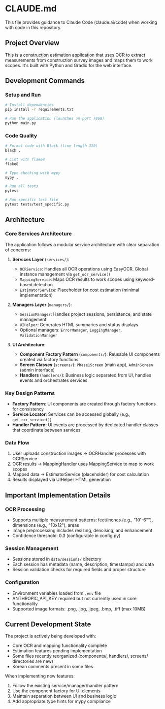 # CLAUDE.md

This file provides guidance to Claude Code (claude.ai/code) when working with code in this repository.

## Project Overview

This is a construction estimation application that uses OCR to extract measurements from construction survey images and maps them to work scopes. It's built with Python and Gradio for the web interface.

## Development Commands

### Setup and Run
```bash
# Install dependencies
pip install -r requirements.txt

# Run the application (launches on port 7860)
python main.py
```

### Code Quality
```bash
# Format code with Black (line length 120)
black .

# Lint with flake8
flake8

# Type checking with mypy
mypy .

# Run all tests
pytest

# Run specific test file
pytest tests/test_specific.py
```

## Architecture

### Core Services Architecture
The application follows a modular service architecture with clear separation of concerns:

1. **Services Layer** (`services/`):
   - `OCRService`: Handles all OCR operations using EasyOCR. Global instance management via `get_ocr_service()`
   - `MappingService`: Maps OCR results to work scopes using keyword-based detection
   - `EstimatorService`: Placeholder for cost estimation (minimal implementation)

2. **Managers Layer** (`managers/`):
   - `SessionManager`: Handles project sessions, persistence, and state management
   - `UIHelper`: Generates HTML summaries and status displays
   - Optional managers: `ErrorManager`, `LoggingManager`, `ValidationManager`

3. **UI Architecture**:
   - **Component Factory Pattern** (`components/`): Reusable UI components created via factory functions
   - **Screen Classes** (`screens/`): `Phase1Screen` (main app), `AdminScreen` (admin interface)
   - **Handlers** (`handlers/`): Business logic separated from UI, handles events and orchestrates services

### Key Design Patterns
- **Factory Pattern**: UI components are created through factory functions for consistency
- **Service Locator**: Services can be accessed globally (e.g., `get_ocr_service()`)
- **Handler Pattern**: UI events are processed by dedicated handler classes that coordinate between services

### Data Flow
1. User uploads construction images → OCRHandler processes with OCRService
2. OCR results → MappingHandler uses MappingService to map to work scopes
3. Mapped data → EstimatorService (placeholder) for cost calculation
4. Results displayed via UIHelper HTML generation

## Important Implementation Details

### OCR Processing
- Supports multiple measurement patterns: feet/inches (e.g., "10'-6""), dimensions (e.g., "10x12"), areas
- Image preprocessing includes resizing, denoising, and enhancement
- Confidence threshold: 0.3 (configurable in config.py)

### Session Management
- Sessions stored in `data/sessions/` directory
- Each session has metadata (name, description, timestamps) and data
- Session validation checks for required fields and proper structure

### Configuration
- Environment variables loaded from `.env` file
- ANTHROPIC_API_KEY required but not currently used in core functionality
- Supported image formats: .png, .jpg, .jpeg, .bmp, .tiff (max 10MB)

## Current Development State

The project is actively being developed with:
- Core OCR and mapping functionality complete
- Estimation features pending implementation
- Some files recently reorganized (components/, handlers/, screens/ directories are new)
- Korean comments present in some files

When implementing new features:
1. Follow the existing service/manager/handler pattern
2. Use the component factory for UI elements
3. Maintain separation between UI and business logic
4. Add appropriate type hints for mypy compliance